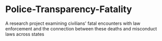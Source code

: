 # Police-Transparency-Fatality
A research project examining civilians' fatal encounters with law enforcement and the connection between these deaths and misconduct laws across states
